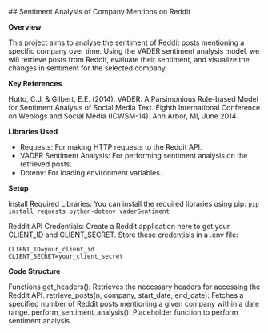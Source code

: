 ## Sentiment Analysis of Company Mentions on Reddit

**Overview**

This project aims to analyse the sentiment of Reddit posts mentioning a specific company over time. Using the VADER sentiment analysis model, we will retrieve posts from Reddit, evaluate their sentiment, and visualize the changes in sentiment for the selected company.

**Key References**

Hutto, C.J. & Gilbert, E.E. (2014). VADER: A Parsimonious Rule-based Model for Sentiment Analysis of Social Media Text. Eighth International Conference on Weblogs and Social Media (ICWSM-14). Ann Arbor, MI, June 2014.

**Libraries Used**

- Requests: For making HTTP requests to the Reddit API.
- VADER Sentiment Analysis: For performing sentiment analysis on the retrieved posts.
- Dotenv: For loading environment variables.

**Setup**

Install Required Libraries: You can install the required libraries using pip:
```pip install requests python-dotenv vaderSentiment```

Reddit API Credentials:
Create a Reddit application here to get your CLIENT_ID and CLIENT_SECRET.
Store these credentials in a .env file:

```
CLIENT_ID=your_client_id
CLIENT_SECRET=your_client_secret
```

**Code Structure**

Functions
get_headers(): Retrieves the necessary headers for accessing the Reddit API.
retrieve_posts(n, company, start_date, end_date): Fetches a specified number of Reddit posts mentioning a given company within a date range.
perform_sentiment_analysis(): Placeholder function to perform sentiment analysis.
